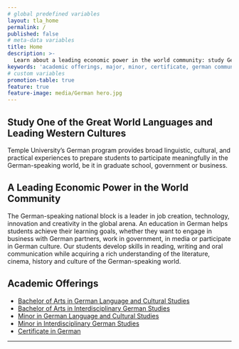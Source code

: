 ```yaml
---
# global predefined variables
layout: tla_home
permalink: /
published: false
# meta-data variables
title: Home
description: >-
  Learn about a leading economic power in the world community: study German at Temple University in the College of Liberal Arts.
keywords: 'academic offerings, major, minor, certificate, german communication'
# custom variables
promotion-table: true
feature: true
feature-image: media/German hero.jpg
---
```

## Study One of the Great World Languages and Leading Western Cultures
Temple University’s German program provides broad linguistic, cultural, and practical experiences to prepare students to participate meaningfully in the German-speaking world, be it in graduate school, government or business.

## A Leading Economic Power in the World Community
The German-speaking national block is a leader in job creation, technology, innovation and creativity in the global arena. An education in German helps students achieve their learning goals, whether they want to engage in business with German partners, work in government, in media or participate in German culture. Our students develop skills in reading, writing and oral communication while acquiring a rich understanding of the literature, cinema, history and culture of the German-speaking world.

## Academic Offerings
- [Bachelor of Arts in German Language and Cultural Studies](https://www.temple.edu/academics/degree-programs/german-language-and-cultural-studies-major-la-glcs-ba)
- [Bachelor of Arts in Interdisciplinary German Studies](https://www.temple.edu/academics/degree-programs/interdisciplinary-german-studies-major-la-igs-ba)
- [Minor in German Language and Cultural Studies](http://bulletin.temple.edu/undergraduate/liberal-arts/german/minor-german-languange-cultural-studies/)
- [Minor in Interdisciplinary German Studies](http://bulletin.temple.edu/undergraduate/liberal-arts/german/minor-interdisciplinary-german-studies/)
- [Certificate in German](https://www.temple.edu/academics/degree-programs/german-certificate-undergraduate-la-ger-cr2%2B)

___
